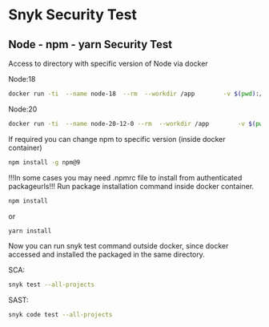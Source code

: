 # Snyk Security Test
## Node - npm - yarn Security Test
Access to directory with specific version of Node via docker

Node:18
```sh
docker run -ti  --name node-18  --rm  --workdir /app        -v $(pwd):/app/  -v ~/.ssh:/root/.ssh  node:18  /bin/sh
```
Node:20
```sh
docker run -ti  --name node-20-12-0 --rm  --workdir /app        -v $(pwd):/app/  -v ~/.ssh:/root/.ssh  node:20.12.0  /bin/sh
```
If required you can change npm to specific version (inside docker container)
```sh
npm install -g npm@9 
```
!!!In some cases you may need .npmrc file to install from authenticated packageurls!!!
Run package installation command inside docker container.
```sh
npm install
```
or
```sh
yarn install
```
Now you can run snyk test command outside docker, since docker accessed and installed the packaged in the same directory.

SCA:
```sh
snyk test --all-projects
```
SAST:
```sh
snyk code test --all-projects
```
